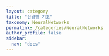 ```yaml
---
layout: category
title: "신경망 기초"
taxonomy: NeuralNetworks
permalink: /categories/NeuralNetworks
author_profile: false
sidebar:
  nav: "docs"
---
```

